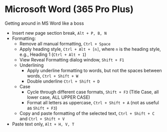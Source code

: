 # Microsoft Word (365 Pro Plus)

Getting around in MS Word like a boss

* Insert new page section break, `Alt + P, B, N`
* Formatting:
  * Remove all manual formatting, `Ctrl + Space`
  * Apply heading style, `Ctrl + Alt + [n]`, where `n` is the heading style, e.g., Heading 1 (`Ctrl + Alt + 1`)
  * View Reveal Formatting dialog window, `Shift + F1`
  * Underlining
    * Apply underline formatting to words, but not the spaces between words, `Ctrl + Shift + W`
    * Double underline `Ctrl + Shift + D`
  * Case
    * Cycle through different case formats, `Shift + F3` (Title Case, all lower case, ALL UPPER CASE)
    * Format all letters as uppercase, `Ctrl + Shift + A` (not as useful as `Shift + F3`)
  * Copy and paste formatting of the selected text, `Ctrl + Shift + C` and `Ctrl + Shift + V` 
* Paste text only, `Alt + H, V, T`
